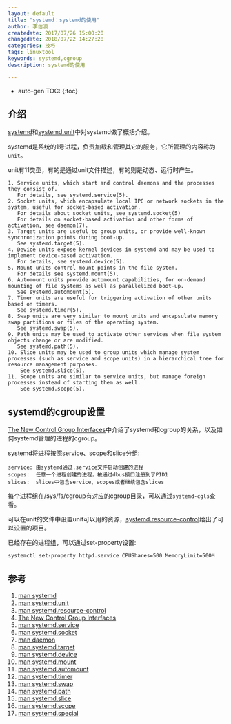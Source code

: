 ```yaml
---
layout: default
title: "systemd：systemd的使用"
author: 李佶澳
createdate: 2017/07/26 15:00:20
changedate: 2018/07/22 14:27:28
categories: 技巧
tags: linuxtool
keywords: systemd,cgroup
description: systemd的使用

---
```


* auto-gen TOC:
{:toc}

## 介绍

[systemd][1]和[systemd.unit][1]中对systemd做了概括介绍。

systemd是系统的1号进程，负责加载和管理其它的服务，它所管理的内容称为`unit`。

unit有11类型，有的是通过unit文件描述，有的则是动态、运行时产生。

	1. Service units, which start and control daemons and the processes they consist of.
	   For details, see systemd.service(5).
	2. Socket units, which encapsulate local IPC or network sockets in the system, useful for socket-based activation. 
	   For details about socket units, see systemd.socket(5)
	   For details on socket-based activation and other forms of activation, see daemon(7).
	3. Target units are useful to group units, or provide well-known synchronization points during boot-up.
	   See systemd.target(5).
	4. Device units expose kernel devices in systemd and may be used to implement device-based activation.
	   For details, see systemd.device(5).
	5. Mount units control mount points in the file system.
	   For details see systemd.mount(5).
	6. Automount units provide automount capabilities, for on-demand mounting of file systems as well as parallelized boot-up. 
	   See systemd.automount(5).
	7. Timer units are useful for triggering activation of other units based on timers. 
	   See systemd.timer(5).
	8. Swap units are very similar to mount units and encapsulate memory swap partitions or files of the operating system. 
	   See systemd.swap(5).
	9. Path units may be used to activate other services when file system objects change or are modified. 
	   See systemd.path(5).
	10. Slice units may be used to group units which manage system processes (such as service and scope units) in a hierarchical tree for resource management purposes. 
	    See systemd.slice(5).
	11. Scope units are similar to service units, but manage foreign processes instead of starting them as well. 
	    See systemd.scope(5).

## systemd的cgroup设置

[The New Control Group Interfaces][4]中介绍了systemd和cgroup的关系，以及如何systemd管理的进程的cgroup。

systemd将进程按照service、scope和slice分组:

	service: 由systemd通过.service文件启动创建的进程
	scopes:  任意一个进程创建的进程，被通过dbus接口注册到了PID1
	slices:  slices中包含service、scopes或者继续包含slices

每个进程组在/sys/fs/cgroup有对应的cgroup目录，可以通过`systemd-cgls`查看。

可以在unit的文件中设置unit可以用的资源，[systemd.resource-control][3]给出了可以设置的项目。

已经存在的进程组，可以通过set-property设置:

	systemctl set-property httpd.service CPUShares=500 MemoryLimit=500M

## 参考

1. [man systemd][1]
2. [man systemd.unit][2]
3. [man systemd.resource-control][3]
4. [The New Control Group Interfaces][4]
5. [man systemd.service][5]
6. [man systemd.socket][6]
7. [man daemon][7]
8. [man systemd.target][8]
9. [man systemd.device][9]
10. [man systemd.mount][10]
11. [man systemd.automount][11]
12. [man systemd.timer][12]
13. [man systemd.swap][13]
14. [man systemd.path][14]
15. [man systemd.slice][15]
16. [man systemd.scope][16]
17. [man systemd.special][17]

[1]: https://www.freedesktop.org/software/systemd/man/systemd.html#  "man systemd"
[2]: https://www.freedesktop.org/software/systemd/man/systemd.unit.html  "man systemd.unit" 
[3]: https://www.freedesktop.org/software/systemd/man/systemd.resource-control.html "man systemd.resource-control"
[4]: https://www.freedesktop.org/wiki/Software/systemd/ControlGroupInterface/  "The New Control Group Interfaces"
[5]: https://www.freedesktop.org/software/systemd/man/systemd.service.html#  "man systemd.service"
[6]: https://www.freedesktop.org/software/systemd/man/systemd.socket.html#  "man systemd.socket"
[7]: https://www.freedesktop.org/software/systemd/man/daemon.html# "man daemon"
[8]: https://www.freedesktop.org/software/systemd/man/systemd.target.html# "man systemd.target"
[9]: https://www.freedesktop.org/software/systemd/man/systemd.device.html#  "man systemd.device"
[10]: https://www.freedesktop.org/software/systemd/man/systemd.mount.html# "man systemd.mount"
[11]: https://www.freedesktop.org/software/systemd/man/systemd.automount.html# "man systemd.automount"
[12]: https://www.freedesktop.org/software/systemd/man/systemd.timer.html#  "man systemd.timer"
[13]: https://www.freedesktop.org/software/systemd/man/systemd.swap.html# "man systemd.swap"
[14]: https://www.freedesktop.org/software/systemd/man/systemd.path.html# "man systemd.path"
[15]: https://www.freedesktop.org/software/systemd/man/systemd.slice.html# "man systemd.slice"
[16]: https://www.freedesktop.org/software/systemd/man/systemd.scope.html# "man systemd.scope"
[17]: https://www.freedesktop.org/software/systemd/man/systemd.special.html# "man systemd.special"

